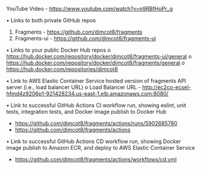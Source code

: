 YouTube Video - https://www.youtube.com/watch?v=n9RBfHoPr_g

•	Links to both private GitHub repos
1.	Fragments - https://github.com/dimcot8/fragments
2.	Fragments-ui - https://github.com/dimcot8/fragments-ui

•	Links to your public Docker Hub repos
o	https://hub.docker.com/repository/docker/dimcot8/fragments-ui/general
o	https://hub.docker.com/repository/docker/dimcot8/fragments/general
o	https://hub.docker.com/repositories/dimcot8

•	Link to AWS Elastic Container Service hosted version of fragments API server (i.e., load balancer URL)
o	Load Balancer URL - http://ec2co-ecsel-hfmd4z9206p1-921428234.us-east-1.elb.amazonaws.com:8080/

•	Link to successful GitHub Actions CI workflow run, showing eslint, unit tests, integration tests, and Docker image publish to Docker Hub
-	https://github.com/dimcot8/fragments/actions/runs/5902685780
-	https://github.com/dimcot8/fragments/actions

•	Link to successful GitHub Actions CD workflow run, showing Docker image publish to Amazon ECR, and deploy to AWS Elastic Container Service
-	https://github.com/dimcot8/fragments/actions/workflows/cd.yml

